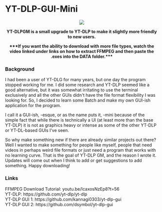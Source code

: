 # YT-DLP-GUI-Mini

<p align="center"> <a href="https://github.com/JaeHale/YT-DLP-GUI-Mini#readme">
  <img src= "https://user-images.githubusercontent.com/122903434/225764505-2413e9d6-c8ee-4125-8961-ff4917ac3927.png" >
</p> </a>

<p align="center"><b>
  YT-DLPGM is a small upgrade to YT-DLP to make it slightly more friendly to new users.
</p></b>

<p align="center"><b>
  ***If you want the ability to download with more file types, watch the video linked under links on how to extract FFMPEG and then paste the .exes into the DATA folder.***
</p></b>

### Background

<p align="left">
  I had been a user of YT-DLG for many years, but one day the program stopped working for me. I did some research and YT-DLP seemed like a good alternative, but it was   somewhat irritating to use the terminal exclusively and all the other GUIs didn't have the file format flexibility I was looking for. So, I decided to learn some Batch and make my own GUI-ish application for the program.
</p>

<p align="left">
  I call it a GUI-ish, -esque, or as the name puts it, -mini because of the simple fact that while there is technically a UI (at least more than the base YT-DLP) it is not as graphics heavy or intense as some of the other YT-DLP or YT-DL-based GUIs I've seen.
</p>

<p align="left">
  So why make something new if there are already similar projects out there? Well I wanted to make something for people like myself, people that need videos in perhaps weird file formats or just need a program that works with no learning curve. That is the goal of YT-DLP GM, and the reason I wrote it. Updates will come out when I think to add or get suggestions to add something. Happy downloading!
</p>

### Links
<p align="left">
FFMPEG Download Tutorial: youtu.be/lcaxosNzEp8?t=56 <br>
YT-DLP: https://github.com/yt-dlp/yt-dlp <br>
YT-DLP GUI 1: https://github.com/kannagi0303/yt-dlp-gui <br>
YT-DLP GUI 2: https://github.com/dsymbol/yt-dlp-gui <br>
</p>
